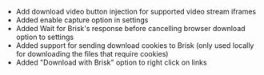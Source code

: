 - Add download video button injection for supported video stream iframes
- Added enable capture option in settings
- Added Wait for Brisk's response before cancelling browser download option to settings
- Added support for sending download cookies to Brisk (only used locally for downloading the files that require cookies)
- Added "Download with Brisk" option to right click on links
